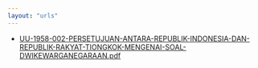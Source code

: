 ```yaml
---
layout: "urls"
---
```

* [UU-1958-002-PERSETUJUAN-ANTARA-REPUBLIK-INDONESIA-DAN-REPUBLIK-RAKYAT-TIONGKOK-MENGENAI-SOAL-DWIKEWARGANEGARAAN.pdf](UU-1958-002-PERSETUJUAN-ANTARA-REPUBLIK-INDONESIA-DAN-REPUBLIK-RAKYAT-TIONGKOK-MENGENAI-SOAL-DWIKEWARGANEGARAAN.pdf)
